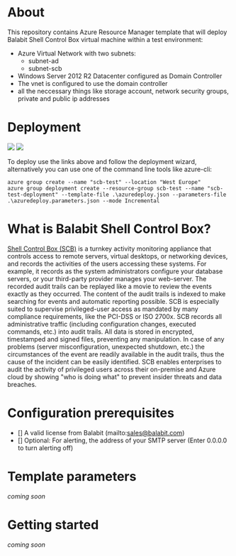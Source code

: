 # About
This repository contains Azure Resource Manager template that will deploy Balabit Shell Control Box virtual machine within a test environment:
* Azure Virtual Network with two subnets:
  * subnet-ad
  * subnet-scb
* Windows Server 2012 R2 Datacenter configured as Domain Controller
* The vnet is configured to use the domain controller
* all the neccessary things like storage account, network security groups, private and public ip addresses

# Deployment
<a href="https://portal.azure.com/#create/Microsoft.Template/uri/https%3A%2F%2Fraw.githubusercontent.com%2Fmshudx%2Fbalabit-scb-quickstart-template%2Fmaster%2Fazuredeploy.json" target="_blank"><img src="http://azuredeploy.net/deploybutton.png"/></a>
<a href="http://armviz.io/#/?load=https%3A%2F%2Fraw.githubusercontent.com%2Fmshudx%2Fbalabit-scb-quickstart-template%2Fmaster%2Fazuredeploy.json" target="_blank"><img src="http://armviz.io/visualizebutton.png"/></a>
 
To deploy use the links above and follow the deployment wizard, alternatively you can use one of the command line tools like azure-cli: 

```
azure group create --name "scb-test" --location "West Europe"
azure group deployment create --resource-group scb-test --name "scb-test-deployment" --template-file .\azuredeploy.json --parameters-file .\azuredeploy.parameters.json --mode Incremental
```

# What is Balabit Shell Control Box?
[Shell Control Box (SCB)](https://azure.microsoft.com/en-us/marketplace/partners/balabit/balabit-shell-control-box/) is a turnkey activity monitoring appliance that controls access to remote servers, virtual desktops, or networking devices, and records the activities of the users accessing these systems. For example, it records as the system administrators configure your database servers, or your third-party provider manages your web-server. The recorded audit trails can be replayed like a movie to review the events exactly as they occurred. The content of the audit trails is indexed to make searching for events and automatic reporting possible. SCB is especially suited to supervise privileged-user access as mandated by many compliance requirements, like the PCI-DSS or ISO 2700x. SCB records all administrative traffic (including configuration changes, executed commands, etc.) into audit trails. All data is stored in encrypted, timestamped and signed files, preventing any manipulation. In case of any problems (server misconfiguration, unexpected shutdown, etc.) the circumstances of the event are readily available in the audit trails, thus the cause of the incident can be easily identified. SCB enables enterprises to audit the activity of privileged users across their on-premise and Azure cloud by showing "who is doing what" to prevent insider threats and data breaches.

# Configuration prerequisites
- [] A valid license from Balabit (mailto:sales@balabit.com)
- [] Optional: For alerting, the address of your SMTP server (Enter 0.0.0.0 to turn alerting off)
 
# Template parameters
_coming soon_

# Getting started
_coming soon_
    